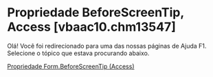 
# Propriedade BeforeScreenTip, Access [vbaac10.chm13547]

Olá! Você foi redirecionado para uma das nossas páginas de Ajuda F1. Selecione o tópico que estava procurando abaixo.

[Propriedade Form.BeforeScreenTip (Access)](http://msdn.microsoft.com/library/4829b972-de4e-f8dc-f19c-c6a52c7dd14b%28Office.15%29.aspx)
